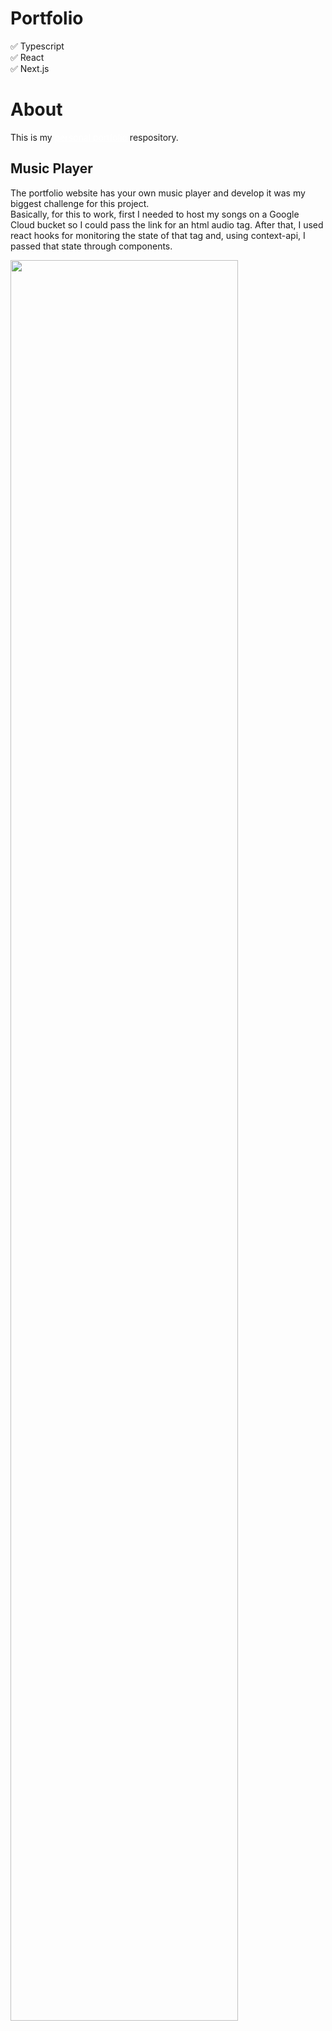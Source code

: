 # Portfolio

✅ Typescript
<br />
✅ React
<br />
✅ Next.js
<br />

# About

This is my <a href="https://henriquechagas.space" style="color: white" target="_blank">personal portfolio<a/> respository.

## Music Player
The portfolio website has your own music player and develop it was my biggest challenge for this project.
<br />
Basically, for this to work, first I needed to host my songs on a Google Cloud bucket so I could pass the link for an html audio tag.
After that, I used react hooks for monitoring the state of that tag and, using context-api, I passed that state through components.

<img 
     src="https://res.cloudinary.com/myuploads/image/upload/v1626357035/Portfolio/gifs/portfolio/musicplayer_fbx3ti.gif"
     style="width:85%; @media-screen and (max-width:700px){ width: 100% }"
/>
